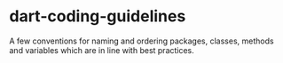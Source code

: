 # dart-coding-guidelines
A few conventions for naming and ordering packages, classes, methods and variables which are in line with best practices.
